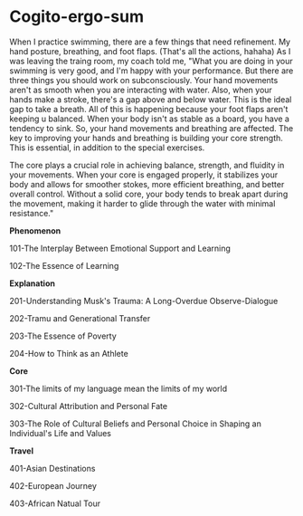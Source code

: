 # Cogito-ergo-sum

When I practice swimming, there are a few things that need refinement. My hand posture, breathing, and foot flaps. (That's all the actions, hahaha) As I was leaving the traing room, my coach told me, "What you are doing in your swimming is very good, and I'm happy with your performance. But there are three things you should work on subconsciously. Your hand movements aren't as smooth when you are interacting with water. Also, when your hands make a stroke, there's a gap above and below water. This is the ideal gap to take a breath. All of this is happening because your foot flaps aren't keeping u balanced. When your body isn't as stable as a board, you have a tendency to sink. So, your hand movements and breathing are affected. The key to improving your hands and breathing is building your core strength. This is essential, in addition to the special exercises.

The core plays a crucial role in achieving balance, strength, and fluidity in your movements. When your core is engaged properly, it stabilizes  your body and allows for smoother stokes, more efficient breathing, and better overall control. Without a solid core, your body tends to break apart during the movement, making it harder to glide through the water with minimal resistance."



**Phenomenon**

101-The Interplay Between Emotional Support and Learning

102-The Essence of Learning



**Explanation**

201-Understanding Musk's Trauma: A Long-Overdue Observe-Dialogue

202-Tramu and Generational Transfer

203-The Essence of Poverty

204-How to Think as an Athlete



**Core**

301-The limits of my language mean the limits of my world

302-Cultural Attribution and Personal Fate

303-The Role of Cultural Beliefs and Personal Choice in Shaping an Individual's Life and Values



**Travel**

401-Asian Destinations

402-European Journey

403-African Natual Tour

